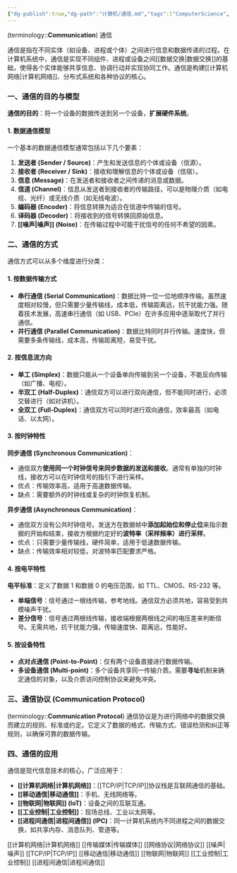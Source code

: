 ```yaml
---
{"dg-publish":true,"dg-path":"计算机/通信.md","tags":["ComputerScience","Network","Electronics"],"aliases":["Communication"],"permalink":"/计算机/通信/","dgPassFrontmatter":true,"noteIcon":"","created":"2024-05-21T15:20:28.733+08:00","updated":"2025-09-08T15:53:33.420+08:00"}
---
```



(terminology::**Communication**) 通信

通信是指在不同实体（如设备、进程或个体）之间进行信息和数据传递的过程。在计算机系统中，通信是实现不同组件、进程或设备之间[[数据交换\|数据交换]]的基础，使得各个实体能够共享信息、协调行动并实现协同工作。通信是构建[[计算机网络\|计算机网络]]、分布式系统和各种协议的核心。

### 一、通信的目的与模型

**通信的目的**：将一个设备的数据传送到另一个设备，**扩展硬件系统**。

#### 1. 数据通信模型

一个基本的数据通信模型通常包括以下几个要素：

1.  **发送者 (Sender / Source)**：产生和发送信息的个体或设备（信源）。
2.  **接收者 (Receiver / Sink)**：接收和理解信息的个体或设备（信宿）。
3.  **信息 (Message)**：在发送者和接收者之间传递的消息或数据。
4.  **信道 (Channel)**：信息从发送者到接收者的传输路径，可以是物理介质（如电缆、光纤）或无线介质（如无线电波）。
5.  **编码器 (Encoder)**：将信息转换为适合在信道中传输的信号。
6.  **译码器 (Decoder)**：将接收到的信号转换回原始信息。
7.  **[[噪声\|噪声]] (Noise)**：在传输过程中可能干扰信号的任何不希望的因素。

### 二、通信的方式

通信方式可以从多个维度进行分类：

#### 1. 按数据传输方式

-   **串行通信 (Serial Communication)**：数据比特一位一位地顺序传输。虽然速度相对较慢，但只需要少量传输线，成本低，传输距离远，抗干扰能力强。随着技术发展，高速串行通信（如 USB、PCIe）在许多应用中逐渐取代了并行通信。
-   **并行通信 (Parallel Communication)**：数据比特同时并行传输。速度快，但需要多条传输线，成本高，传输距离短，易受干扰。

#### 2. 按信息流方向

-   **单工 (Simplex)**：数据只能从一个设备单向传输到另一个设备，不能反向传输（如广播、电视）。
-   **半双工 (Half-Duplex)**：通信双方可以进行双向通信，但不能同时进行，必须交替进行（如对讲机）。
-   **全双工 (Full-Duplex)**：通信双方可以同时进行双向通信，效率最高（如电话、以太网）。

#### 3. 按时钟特性

**同步通信 (Synchronous Communication)**：
-   通信双方**使用同一个时钟信号来同步数据的发送和接收**。通常有单独的时钟线，接收方可以在时钟信号的指引下进行采样。
-   优点：传输效率高，适用于高速数据传输。
-   缺点：需要额外的时钟线或复杂的时钟恢复机制。 


**异步通信 (Asynchronous Communication)**：
-   通信双方没有公共时钟信号。发送方在数据帧中**添加起始位和停止位**来指示数据的开始和结束，接收方根据约定好的**波特率（采样频率）进行采样**。
-   优点：只需要少量传输线，硬件简单，适用于低速数据传输。
-   缺点：传输效率相对较低，对波特率匹配要求严格。

#### 4. 按电平特性
**电平标准**：定义了数据 1 和数据 0 的电压范围，如 TTL、CMOS、RS-232 等。
-   **单端信号**：信号通过一根线传输，参考地线。通信双方必须共地，容易受到共模噪声干扰。
-   **差分信号**：信号通过两根线传输，接收端根据两根线之间的电压差来判断信号。无需共地，抗干扰能力强，传输速度快、距离远，性能好。


#### 5. 按设备特性

-   **点对点通信 (Point-to-Point)**：仅有两个设备直接进行数据传输。
-   **多设备通信 (Multi-point)**：多个设备共享同一传输介质。需要**寻址**机制来确定通信的对象，以及介质访问控制协议来避免冲突。

### 三、通信协议 (Communication Protocol)

(terminology::**Communication Protocol**) 通信协议是为进行网络中的数据交换而建立的规则、标准或约定。它定义了数据的格式、传输方式、错误检测和纠正等规则，以确保可靠的数据传输。

### 四、通信的应用

通信是现代信息技术的核心，广泛应用于：

-   **[[计算机网络\|计算机网络]]**：[[TCP/IP\|TCP/IP]]协议栈是互联网通信的基础。
-   **[[移动通信\|移动通信]]**：手机、无线网络等。
-   **[[物联网\|物联网]] (IoT)**：设备之间的互联互通。
-   **[[工业控制\|工业控制]]**：现场总线、工业以太网等。
-   **[[进程间通信\|进程间通信]] (IPC)**：同一计算机系统内不同进程之间的数据交换，如共享内存、消息队列、管道等。

[[计算机网络\|计算机网络]]
[[传输媒体\|传输媒体]]
[[网络协议\|网络协议]]
[[噪声\|噪声]]
[[TCP/IP\|TCP/IP]]
[[移动通信\|移动通信]]
[[物联网\|物联网]]
[[工业控制\|工业控制]]
[[进程间通信\|进程间通信]]